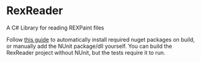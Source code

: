 RexReader
=========

A C# Library for reading REXPaint files

Follow [this guide](http://docs.nuget.org/docs/workflows/using-nuget-without-committing-packages) to automatically install required nuget packages on build, or manually add the NUnit package/dll yourself.
You can build the RexReader project without NUnit, but the tests require it to run.

